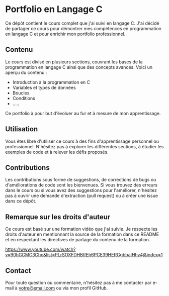 # Portfolio en Langage C

Ce dépôt contient le cours complet que j'ai suivi en langage C. J'ai décidé de partager ce cours pour démontrer mes compétences en programmation en langage C et pour enrichir mon portfolio professionnel.

## Contenu

Le cours est divisé en plusieurs sections, couvrant les bases de la programmation en langage C ainsi que des concepts avancés. Voici un aperçu du contenu :

- Introduction à la programmation en C
- Variables et types de données
- Boucles
- Conditions
- .....


Ce portfolio à pour but d'évoluer  au fur et à mesure de mon apprentissage.

## Utilisation

Vous êtes libre d'utiliser ce cours à des fins d'apprentissage personnel ou professionnel. N'hésitez pas à explorer les différentes sections, à étudier les exemples de code et à relever les défis proposés.

## Contributions

Les contributions sous forme de suggestions, de corrections de bugs ou d'améliorations de code sont les bienvenues. Si vous trouvez des erreurs dans le cours ou si vous avez des suggestions pour l'améliorer, n'hésitez pas à ouvrir une demande d'extraction (pull request) ou à créer une issue dans ce dépôt.

## Remarque sur les droits d'auteur

Ce cours est basé sur une formation vidéo que j'ai suivie. Je respecte les droits d'auteur en mentionnant la source de la formation dans ce README et en respectant les directives de partage du contenu de la formation.

https://www.youtube.com/watch?v=90hGCMC3Chc&list=PLrSOXFDHBtfEh6PCE39HERGgbbaIHhy4j&index=1

## Contact

Pour toute question ou commentaire, n'hésitez pas à me contacter par e-mail à [votre@email.com](mailto:votre@email.com) ou via mon profil GitHub.
